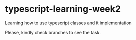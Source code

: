 # typescript-learning-week2
Learning how to use typescript classes and it implementation

Please, kindly check branches to see the task.
